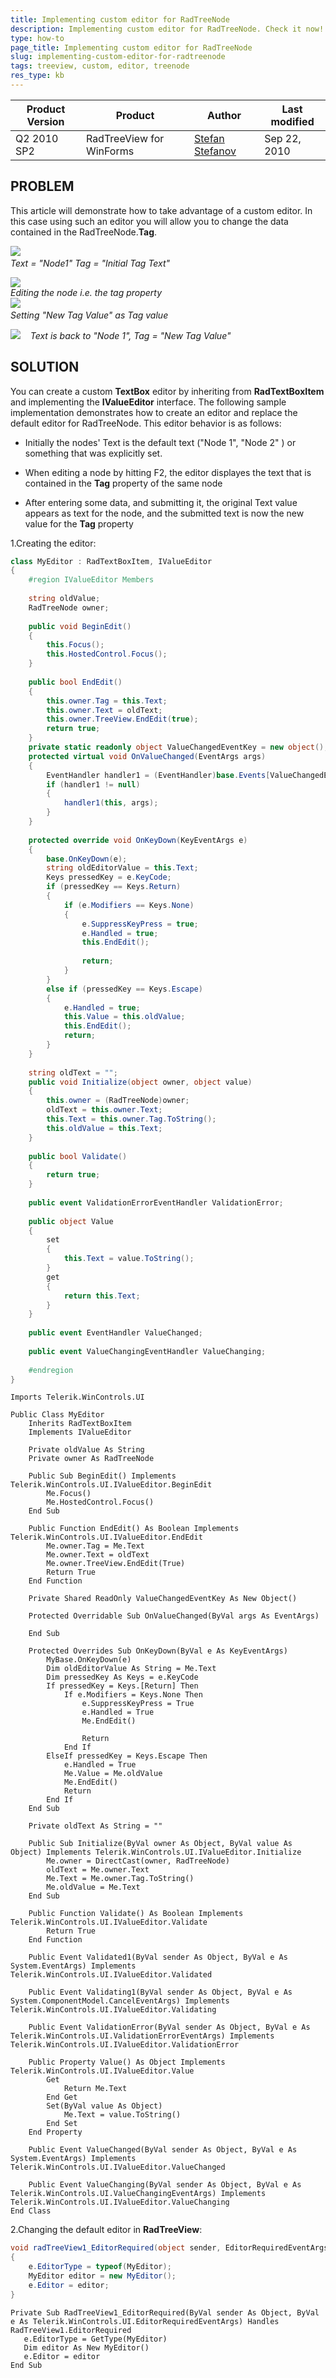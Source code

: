 ```yaml
---
title: Implementing custom editor for RadTreeNode
description: Implementing custom editor for RadTreeNode. Check it now!
type: how-to
page_title: Implementing custom editor for RadTreeNode
slug: implementing-custom-editor-for-radtreenode
tags: treeview, custom, editor, treenode
res_type: kb
---
```


|Product Version|Product|Author|Last modified|
|----|----|----|----|
|Q2 2010 SP2|RadTreeView for WinForms|[Stefan Stefanov](https://www.telerik.com/blogs/author/stefan-stefanov)|Sep 22, 2010|

   
## PROBLEM  

This article will demonstrate how to take advantage of a custom editor. In this case using such an editor you will allow you to change the data contained in the RadTreeNode.**Tag**.  
   
![](Images/RadTreeNodeEdit11.png)      
*Text = "Node1" Tag = "Initial Tag Text"*   
   
![](Images/RadTreeNodeEdit22.png)  
*Editing the node i.e. the tag property*  
![](Images/RadTreeNodeEdit33.png)   
*Setting "New Tag Value" as Tag value*   
   
![](Images/RadTreeNodeEdit44.png)   
*Text is back to "Node 1", Tag = "New Tag Value"*  
   
## SOLUTION  
   

You can create a custom **TextBox** editor by inheriting from **RadTextBoxItem** and implementing the **IValueEditor** interface. The following sample implementation demonstrates how to create an editor and replace the default editor for RadTreeNode. This editor behavior is as follows:   

- Initially the nodes' Text is the default text ("Node 1", "Node 2" ) or something that was explicitly set.   

- When editing a node by hitting F2, the editor displayes the text that is contained in the **Tag** property of the same node  

- After entering some data, and submitting it, the original Text value appears as text for the node, and the submitted text is now the new value for the **Tag** property  
   

1.Creating the editor:  
   
````C#
class MyEditor : RadTextBoxItem, IValueEditor 
{
    #region IValueEditor Members
     
    string oldValue;
    RadTreeNode owner;
 
    public void BeginEdit()
    {
        this.Focus();
        this.HostedControl.Focus();
    }
 
    public bool EndEdit()
    {
        this.owner.Tag = this.Text;
        this.owner.Text = oldText;
        this.owner.TreeView.EndEdit(true);
        return true;
    }
    private static readonly object ValueChangedEventKey = new object();
    protected virtual void OnValueChanged(EventArgs args)
    {
        EventHandler handler1 = (EventHandler)base.Events[ValueChangedEventKey];
        if (handler1 != null)
        {
            handler1(this, args);
        }
    }
 
    protected override void OnKeyDown(KeyEventArgs e)
    {
        base.OnKeyDown(e);
        string oldEditorValue = this.Text;
        Keys pressedKey = e.KeyCode;
        if (pressedKey == Keys.Return)
        {
            if (e.Modifiers == Keys.None)
            {
                e.SuppressKeyPress = true;
                e.Handled = true;
                this.EndEdit();
                 
                return;
            }
        }
        else if (pressedKey == Keys.Escape)
        {
            e.Handled = true;
            this.Value = this.oldValue;
            this.EndEdit();
            return;
        }
    }
 
    string oldText = "";
    public void Initialize(object owner, object value)
    {
        this.owner = (RadTreeNode)owner;
        oldText = this.owner.Text;
        this.Text = this.owner.Tag.ToString();
        this.oldValue = this.Text;
    }  
 
    public bool Validate()
    {
        return true;
    }
 
    public event ValidationErrorEventHandler ValidationError;
 
    public object Value
    {
        set
        {
            this.Text = value.ToString();
        }
        get
        {
            return this.Text;
        }
    }
 
    public event EventHandler ValueChanged;
 
    public event ValueChangingEventHandler ValueChanging;
 
    #endregion
}


````
````VB.NET
Imports Telerik.WinControls.UI
 
Public Class MyEditor
    Inherits RadTextBoxItem
    Implements IValueEditor
 
    Private oldValue As String
    Private owner As RadTreeNode
 
    Public Sub BeginEdit() Implements Telerik.WinControls.UI.IValueEditor.BeginEdit
        Me.Focus()
        Me.HostedControl.Focus()
    End Sub
 
    Public Function EndEdit() As Boolean Implements Telerik.WinControls.UI.IValueEditor.EndEdit
        Me.owner.Tag = Me.Text
        Me.owner.Text = oldText
        Me.owner.TreeView.EndEdit(True)
        Return True
    End Function
 
    Private Shared ReadOnly ValueChangedEventKey As New Object()
 
    Protected Overridable Sub OnValueChanged(ByVal args As EventArgs)
         
    End Sub
 
    Protected Overrides Sub OnKeyDown(ByVal e As KeyEventArgs)
        MyBase.OnKeyDown(e)
        Dim oldEditorValue As String = Me.Text
        Dim pressedKey As Keys = e.KeyCode
        If pressedKey = Keys.[Return] Then
            If e.Modifiers = Keys.None Then
                e.SuppressKeyPress = True
                e.Handled = True
                Me.EndEdit()
 
                Return
            End If
        ElseIf pressedKey = Keys.Escape Then
            e.Handled = True
            Me.Value = Me.oldValue
            Me.EndEdit()
            Return
        End If
    End Sub
 
    Private oldText As String = ""
 
    Public Sub Initialize(ByVal owner As Object, ByVal value As Object) Implements Telerik.WinControls.UI.IValueEditor.Initialize
        Me.owner = DirectCast(owner, RadTreeNode)
        oldText = Me.owner.Text
        Me.Text = Me.owner.Tag.ToString()
        Me.oldValue = Me.Text
    End Sub
 
    Public Function Validate() As Boolean Implements Telerik.WinControls.UI.IValueEditor.Validate
        Return True
    End Function
 
    Public Event Validated1(ByVal sender As Object, ByVal e As System.EventArgs) Implements Telerik.WinControls.UI.IValueEditor.Validated
 
    Public Event Validating1(ByVal sender As Object, ByVal e As System.ComponentModel.CancelEventArgs) Implements Telerik.WinControls.UI.IValueEditor.Validating
 
    Public Event ValidationError(ByVal sender As Object, ByVal e As Telerik.WinControls.UI.ValidationErrorEventArgs) Implements Telerik.WinControls.UI.IValueEditor.ValidationError
 
    Public Property Value() As Object Implements Telerik.WinControls.UI.IValueEditor.Value
        Get
            Return Me.Text
        End Get
        Set(ByVal value As Object)
            Me.Text = value.ToString()
        End Set
    End Property
 
    Public Event ValueChanged(ByVal sender As Object, ByVal e As System.EventArgs) Implements Telerik.WinControls.UI.IValueEditor.ValueChanged
 
    Public Event ValueChanging(ByVal sender As Object, ByVal e As Telerik.WinControls.UI.ValueChangingEventArgs) Implements Telerik.WinControls.UI.IValueEditor.ValueChanging
End Class

````


2.Changing the default editor in **RadTreeView**:

````C#
void radTreeView1_EditorRequired(object sender, EditorRequiredEventArgs e)
{
    e.EditorType = typeof(MyEditor);
    MyEditor editor = new MyEditor();
    e.Editor = editor;
}

````
````VB.NET
Private Sub RadTreeView1_EditorRequired(ByVal sender As Object, ByVal e As Telerik.WinControls.UI.EditorRequiredEventArgs) Handles RadTreeView1.EditorRequired
   e.EditorType = GetType(MyEditor)
   Dim editor As New MyEditor()
   e.Editor = editor
End Sub

````

